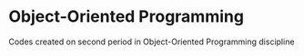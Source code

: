 # Object-Oriented Programming

Codes created on second period in Object-Oriented Programming discipline